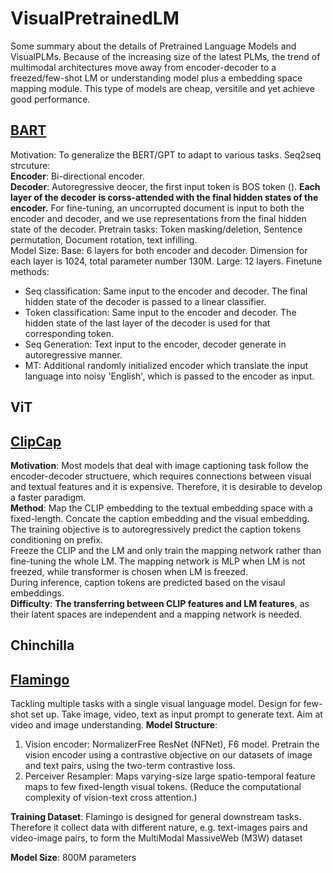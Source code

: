 # VisualPretrainedLM
Some summary about the details of Pretrained Language Models and VisualPLMs. Because of the increasing size of the latest PLMs, the trend of multimodal architectures move away from encoder-decoder to a freezed/few-shot LM or understanding model plus a embedding space mapping module. This type of models are cheap, versitile and yet achieve good performance.  

## [BART](https://arxiv.org/pdf/1910.13461.pdf)
Motivation: To generalize the BERT/GPT to adapt to various tasks. 
Seq2seq strcuture:   
**Encoder**: Bi-directional encoder.  
**Decoder**: Autoregressive deocer, the first input token is BOS token (*<start>*). **Each layer of the decoder is corss-attended with the final hidden states of the encoder.** For fine-tuning, an uncorrupted document is input to both the encoder and decoder, and we use representations from the final hidden state of the decoder.
Pretrain tasks: Token masking/deletion, Sentence permutation, Document rotation, text infilling.  
Model Size: Base: 6 layers for both encoder and decoder. Dimension for each layer is 1024, total parameter number 130M. Large: 12 layers. 
Finetune methods: 
 - Seq classification: Same input to the encoder and decoder. The final hidden state of the decoder is passed to a linear classifier.
 - Token classification: Same input to the encoder and decoder. The hidden state of the last layer of the decoder is used for that corresponding token.
 - Seq Generation: Text input to the encoder, decoder generate in autoregressive manner.
 - MT: Additional randomly initialized encoder which translate the input language into noisy 'English', which is passed to the encoder as input. 

## ViT 
 
## [ClipCap](https://arxiv.org/pdf/2111.09734.pdf)  
 **Motivation**: Most models that deal with image captioning task follow the encoder-decoder structuere, which requires connections between visual and textual features and it is expensive. Therefore, it is desirable to develop a faster paradigm.  
 **Method**: Map the CLIP embedding to the textual embedding space with a fixed-length. Concate the caption embedding and the visual embedding. The training objective is to autoregressively predict the caption tokens conditioning on prefix.  
 Freeze the CLIP and the LM and only train the mapping network rather than fine-tuning the whole LM. The mapping network is MLP when LM is not freezed, while transformer is chosen when LM is freezed.  
 During inference, caption tokens are predicted based on the visaul embeddings.  
 **Difficulty**: **The transferring between CLIP features and LM features**, as their latent spaces are independent and a mapping network is needed. 

## Chinchilla

## [Flamingo](https://storage.googleapis.com/deepmind-media/DeepMind.com/Blog/tackling-multiple-tasks-with-a-single-visual-language-model/flamingo.pdf)
Tackling multiple tasks with a single visual language model. Design for few-shot set up. Take image, video, text as input prompt to generate text. Aim at video and image understanding.
**Model Structure**: 
 1. Vision encoder: NormalizerFree ResNet (NFNet), F6 model. Pretrain the vision encoder using a contrastive objective on our datasets of image and text pairs, using the two-term contrastive loss. 
 2. Perceiver Resampler: Maps varying-size large spatio-temporal feature maps to few fixed-length visual tokens. (Reduce the computational complexity of vision-text cross attention.)
 
 
**Training Dataset**: Flamingo is designed for general downstream tasks. Therefore it collect data with different nature, e.g. text-images pairs and video-image pairs, to form the MultiModal MassiveWeb (M3W) dataset 

**Model Size**: 800M parameters
